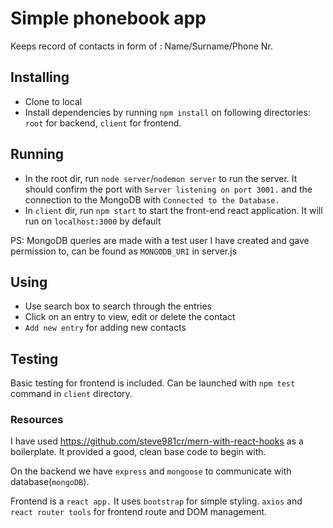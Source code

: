 # Simple phonebook app

Keeps record of contacts in form of : Name/Surname/Phone Nr.

## Installing

- Clone to local
- Install dependencies by running `npm install` on following directories: `root` for backend, `client` for frontend.

## Running

- In the root dir, run `node server`/`nodemon server` to run the server. It should confirm the port with `Server listening on port 3001.` and the connection to the MongoDB with `Connected to the Database.`
- In `client` dir, run `npm start` to start the front-end react application. It will run on `localhost:3000` by default

PS: MongoDB queries are made with a test user I have created and gave permission to, can be found as `MONGODB_URI` in server.js

## Using

- Use search box to search through the entries
- Click on an entry to view, edit or delete the contact
- `Add new entry` for adding new contacts

## Testing

Basic testing for frontend is included. Can be launched with `npm test` command in `client` directory.

### Resources

I have used https://github.com/steve981cr/mern-with-react-hooks as a boilerplate. It provided a good, clean base code to begin with.

On the backend we have `express` and `mongoose` to communicate with database(`mongoDB`).

Frontend is a `react app.` It uses `bootstrap` for simple styling. `axios` and `react router tools` for frontend route and DOM management.
